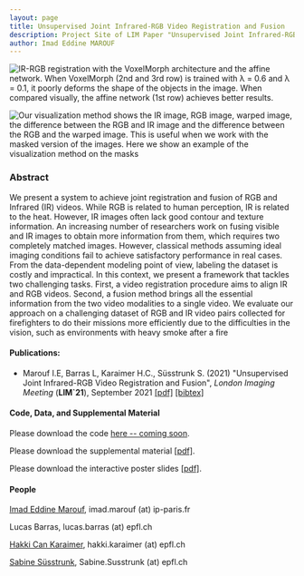 ```yaml
---
layout: page
title: Unsupervised Joint Infrared-RGB Video Registration and Fusion
description: Project Site of LIM Paper "Unsupervised Joint Infrared-RGB Video Registration and Fusion"
author: Imad Eddine MAROUF
---
```

![IR-RGB registration with the VoxelMorph architecture and the affine
network. When VoxelMorph (2nd and 3rd row) is trained with λ =
0.6 and λ = 0.1, it poorly deforms the shape of the objects in the
image. When compared visually, the affine network (1st row)
achieves better results.](./image/RegAffine.PNG) 

![Our visualization method shows the IR image, RGB image, warped image, the difference between the RGB and IR image and the difference between the RGB and the warped image. This is useful when we
work with the masked version of the images. Here we show an example of the visualization method on the masks](./image/SegmentationDiff.PNG)

### Abstract ###
We present a system to achieve joint registration and fusion
of RGB and Infrared (IR) videos. While RGB is related to human perception, IR is related to the heat. However, IR images
often lack good contour and texture information. An increasing number of researchers work on fusing visible and IR images
to obtain more information from them, which requires two completely matched images. However, classical methods assuming
ideal imaging conditions fail to achieve satisfactory performance
in real cases. From the data-dependent modeling point of view,
labeling the dataset is costly and impractical.
In this context, we present a framework that tackles two
challenging tasks. First, a video registration procedure aims to
align IR and RGB videos. Second, a fusion method brings all
the essential information from the two video modalities to a single video. We evaluate our approach on a challenging dataset of
RGB and IR video pairs collected for firefighters to do their missions more efficiently due to the difficulties in the vision, such as
environments with heavy smoke after a fire

#### Publications: ####
* Marouf I.E, Barras L, Karaimer H.C., Süsstrunk S. (2021) "Unsupervised Joint Infrared-RGB Video Registration and Fusion", *London Imaging Meeting* (**LIM`21**), September 2021 [[pdf]](./paper/Joint_Unsupervised_Video_Registration_and_Fusion.pdf) [[bibtex]](./bib/Marouf_Karaimer_LIM21.bib) 

#### Code, Data, and Supplemental Material ####

Please download the code [here -- coming soon](https://IemProg.github.io/joint-unsupervised/).   

Please download the supplemental material [[pdf]](./paper/Joint_Unsupervised_Video_Registration_and_Fusion.pdf).

Please download the interactive poster slides [[pdf]](./paper/Joint_Unsupervised_Registration_and_Fusion_LIM2021_Interactive_Paper.pdf).

#### People ####
[Imad Eddine Marouf](https://IemProg.github.io/), 	imad.marouf (at) ip-paris.fr

Lucas Barras, lucas.barras (at) epfl.ch

[Hakki Can Karaimer](https://karaimer.github.io/), 	hakki.karaimer (at) epfl.ch

[Sabine Süsstrunk](https://people.epfl.ch/sabine.susstrunk), 	Sabine.Susstrunk (at) epfl.ch
